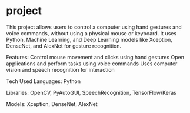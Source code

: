# project
This project allows users to control a computer using hand gestures and voice commands, without using a physical mouse or keyboard. It uses Python, Machine Learning, and Deep Learning models like Xception, DenseNet, and AlexNet for gesture recognition.

Features:
Control mouse movement and clicks using hand gestures
Open applications and perform tasks using voice commands
Uses computer vision and speech recognition for interaction

Tech Used
Languages: Python

Libraries: OpenCV, PyAutoGUI, SpeechRecognition, TensorFlow/Keras

Models: Xception, DenseNet, AlexNet
